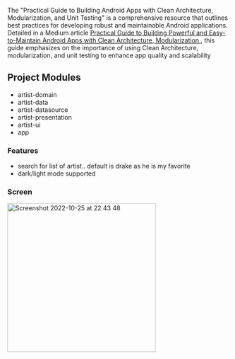 The "Practical Guide to Building Android Apps with Clean Architecture, Modularization, and Unit Testing" is a comprehensive resource that outlines best practices for developing robust and maintainable Android applications. Detailed in a Medium article [ Practical Guide to Building Powerful and Easy-to-Maintain Android Apps with Clean Architecture, Modularization ](https://murainoyakubu.medium.com/practical-guide-to-building-powerful-and-easy-to-maintain-android-apps-with-clean-architecture-c6c8b592a0f2), this guide emphasizes on the importance of using Clean Architecture, modularization, and unit testing to enhance app quality and scalability



## Project Modules
* artist-domain
* artist-data
* artist-datasource
* artist-presentation
* artist-ui
* app


### Features
- search for list of artist.. default is drake as he is my favorite
- dark/light mode supported



### Screen

<img width="336" alt="Screenshot 2022-10-25 at 22 43 48" src="https://user-images.githubusercontent.com/26343440/197887992-51323194-0dcb-48e6-ae93-e570633aa807.png">

